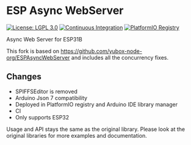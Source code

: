 # ESP Async WebServer

[![License: LGPL 3.0](https://img.shields.io/badge/License-LGPL%203.0-yellow.svg)](https://opensource.org/license/lgpl-3-0/)
[![Continuous Integration](https://github.com/mathieucarbou/ESPAsyncWebServer/actions/workflows/ci.yml/badge.svg)](https://github.com/mathieucarbou/ESPAsyncWebServer/actions/workflows/ci.yml)
[![PlatformIO Registry](https://badges.registry.platformio.org/packages/mathieucarbou/library/ESP%20Async%20WebServer.svg)](https://registry.platformio.org/libraries/mathieucarbou/ESP%20Async%20WebServer)

Async Web Server for ESP31B

This fork is based on https://github.com/yubox-node-org/ESPAsyncWebServer and includes all the concurrency fixes.

## Changes

- SPIFFSEditor is removed
- Arduino Json 7 compatibility
- Deployed in PlatformIO registry and Arduino IDE library manager
- CI
- Only supports ESP32

Usage and API stays the same as the original library. 
Please look at the original libraries for more examples and documentation.
